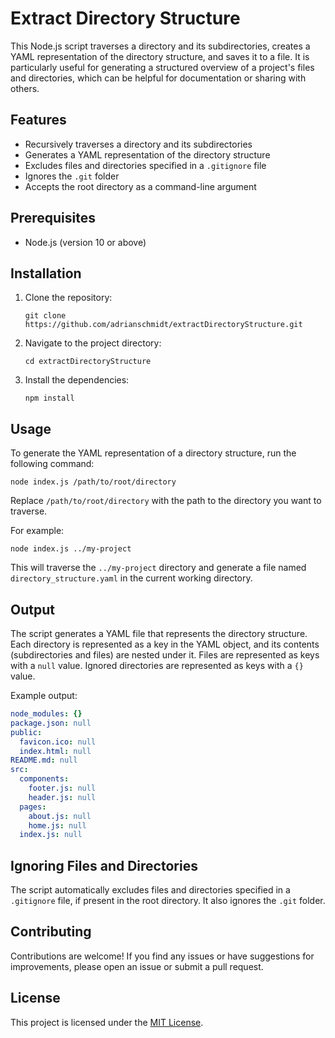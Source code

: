 # Extract Directory Structure

This Node.js script traverses a directory and its subdirectories, creates a YAML representation of the directory structure, and saves it to a file. It is particularly useful for generating a structured overview of a project's files and directories, which can be helpful for documentation or sharing with others.

## Features

- Recursively traverses a directory and its subdirectories
- Generates a YAML representation of the directory structure
- Excludes files and directories specified in a `.gitignore` file
- Ignores the `.git` folder
- Accepts the root directory as a command-line argument

## Prerequisites

- Node.js (version 10 or above)

## Installation

1. Clone the repository:
   ```
   git clone https://github.com/adrianschmidt/extractDirectoryStructure.git
   ```

2. Navigate to the project directory:
   ```
   cd extractDirectoryStructure
   ```

3. Install the dependencies:
   ```
   npm install
   ```

## Usage

To generate the YAML representation of a directory structure, run the following command:

```
node index.js /path/to/root/directory
```

Replace `/path/to/root/directory` with the path to the directory you want to traverse.

For example:

```
node index.js ../my-project
```

This will traverse the `../my-project` directory and generate a file named `directory_structure.yaml` in the current working directory.

## Output

The script generates a YAML file that represents the directory structure. Each directory is represented as a key in the YAML object, and its contents (subdirectories and files) are nested under it. Files are represented as keys with a `null` value. Ignored directories are represented as keys with a `{}` value.

Example output:

```yaml
node_modules: {}
package.json: null
public:
  favicon.ico: null
  index.html: null
README.md: null
src:
  components:
    footer.js: null
    header.js: null
  pages:
    about.js: null
    home.js: null
  index.js: null
```

## Ignoring Files and Directories

The script automatically excludes files and directories specified in a `.gitignore` file, if present in the root directory. It also ignores the `.git` folder.

## Contributing

Contributions are welcome! If you find any issues or have suggestions for improvements, please open an issue or submit a pull request.

## License

This project is licensed under the [MIT License](LICENSE).
